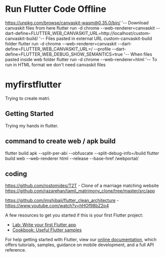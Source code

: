 # Run Flutter Code Offline 
https://unpkg.com/browse/canvaskit-wasm@0.35.0/bin/ '-- Download canvaskit files from here
flutter run -d chrome --web-renderer=canvaskit --dart-define=FLUTTER_WEB_CANVASKIT_URL=http://localhost/custom-canvaskit-build/ '-- Files pasted in external URL custom-canvaskit-build folder
flutter run -d chrome --web-renderer=canvaskit --dart-define=FLUTTER_WEB_CANVASKIT_URL=/ --profile --dart-define=FLUTTER_WEB_DEBUG_SHOW_SEMANTICS=true '-- When files pasted inside web folder
flutter run -d chrome --web-renderer=html '-- To run in HTML format we don't need canvaskit files

# myfirstflutter
Trying to create matri.

## Getting Started

Trying my hands in flutter.

## command to create web / apk build
flutter build apk --split-per-abi --obfuscate --split-debug-info=/build
flutter build web --web-renderer html --release --base-href /webportal/

## coding
https://github.com/rostomides/T2T - Clone of a marriage matching website
https://github.com/razarehan/tamil_matrimony_clone/tree/master/src/app

https://github.com/imshibaji/flutter_clean_architecture - https://www.youtube.com/watch?v=hHOf98bZ2p4 <br />

A few resources to get you started if this is your first Flutter project:

- [Lab: Write your first Flutter app](https://flutter.dev/docs/get-started/codelab)
- [Cookbook: Useful Flutter samples](https://flutter.dev/docs/cookbook)

For help getting started with Flutter, view our
[online documentation](https://flutter.dev/docs), which offers tutorials,
samples, guidance on mobile development, and a full API reference.

